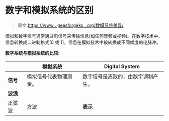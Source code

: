 # 数字和模拟系统的区别

> 原文:[https://www . geesforgeks . org/数模系统差异/](https://www.geeksforgeeks.org/difference-between-digital-and-analog-system/)

模拟和数字信号通常通过电信号来传输信息(如任何音频或视频)。在数字技术中，信息转换成二进制格式(0 或 1)，信息在模拟技术中被转换成不同幅度的电脉冲。

**数字系统与模拟系统的比较:**

|  | 模拟系统 | Digital System |
| --- | --- | --- |
| **信号** | 模拟信号代表物理测量。 | 数字信号是离散的，由数字调制产生。 |
| **波浪** |
| 正弦波 | 方波 | **表示** | 代表信息的连续值范围 | 使用离散值来表示信息 | **技术** | 按原样记录波形。 | 将模拟波形采样成一组有限的数字，然后记录下来。 | **数据传输** | 在传输和写/读周期中受噪声影响。 | 传输和写/读周期期间不受噪声影响。 | **对噪音的反应** | 更容易受到影响 | 不太可能受到影响 | **灵活性** | 硬件不灵活。 | 硬件灵活。 | **带宽** | 带宽更少。 | 更多的带宽来传输相同的信息 | **记忆** | 以波形信号形式存储的数据 | 二进制位形式的存储数据 | **电源** | 功耗大 | 功耗可以忽略不计 | **用途** | 最适合音频和视频传输。 | 最适合计算和数字电子。 | **成本** | 成本低 | 成本很高 | **例** | 空气中的人声，模拟电子设备。 | 电脑，光盘，DVD， |